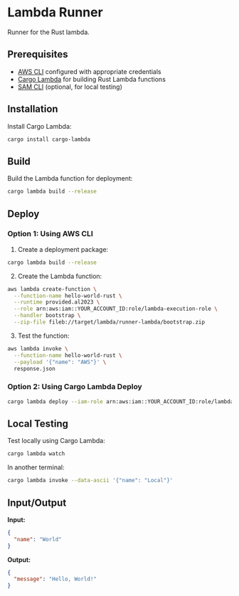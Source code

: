 # Lambda Runner

Runner for the Rust lambda.

## Prerequisites

- [AWS CLI](https://aws.amazon.com/cli/) configured with appropriate credentials
- [Cargo Lambda](https://github.com/cargo-lambda/cargo-lambda) for building Rust Lambda functions
- [SAM CLI](https://docs.aws.amazon.com/serverless-application-model/latest/developerguide/install-sam-cli.html) (optional, for local testing)

## Installation

Install Cargo Lambda:
```bash
cargo install cargo-lambda
```

## Build

Build the Lambda function for deployment:
```bash
cargo lambda build --release
```

## Deploy

### Option 1: Using AWS CLI

1. Create a deployment package:
```bash
cargo lambda build --release
```

2. Create the Lambda function:
```bash
aws lambda create-function \
  --function-name hello-world-rust \
  --runtime provided.al2023 \
  --role arn:aws:iam::YOUR_ACCOUNT_ID:role/lambda-execution-role \
  --handler bootstrap \
  --zip-file fileb://target/lambda/runner-lambda/bootstrap.zip
```

3. Test the function:
```bash
aws lambda invoke \
  --function-name hello-world-rust \
  --payload '{"name": "AWS"}' \
  response.json
```

### Option 2: Using Cargo Lambda Deploy

```bash
cargo lambda deploy --iam-role arn:aws:iam::YOUR_ACCOUNT_ID:role/lambda-execution-role
```

## Local Testing

Test locally using Cargo Lambda:
```bash
cargo lambda watch
```

In another terminal:
```bash
cargo lambda invoke --data-ascii '{"name": "Local"}'
```

## Input/Output

**Input:**
```json
{
  "name": "World"
}
```

**Output:**
```json
{
  "message": "Hello, World!"
}
```
